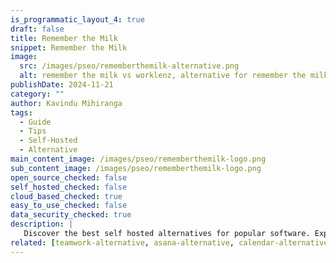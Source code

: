 ```yaml
---
is_programmatic_layout_4: true
draft: false
title: Remember the Milk
snippet: Remember the Milk
image:
  src: /images/pseo/rememberthemilk-alternative.png
  alt: remember the milk vs worklenz, alternative for remember the milk project managemet tool, task management, resource management, productivity, self-hosted
publishDate: 2024-11-21
category: ""
author: Kavindu Mihiranga
tags:
  - Guide
  - Tips
  - Self-Hosted
  - Alternative
main_content_image: /images/pseo/rememberthemilk-logo.png
sub_content_image: /images/pseo/rememberthemilk-logo.png
open_source_checked: false
self_hosted_checked: false
cloud_based_checked: true
easy_to_use_checked: false
data_security_checked: true
description: |
   Discover the best self hosted alternatives for popular software. Explore our comprehensive guides and find the perfect solution for your needs today.
related: [teamwork-alternative, asana-alternative, calendar-alternative, adobeworkfront-alternative]
---
```

